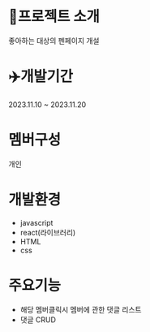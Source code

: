  # 📣프로젝트 소개 
 좋아하는 대상의 펜페이지 개설

 # ✈️개발기간
 2023.11.10 ~ 2023.11.20 

# 멤버구성 
개인

# 개발환경
- javascript
- react(라이브러리)
- HTML
- css

# 주요기능
- 해당 멤버클릭시 멤버에 관한 댓글 리스트
- 댓글 CRUD
  
